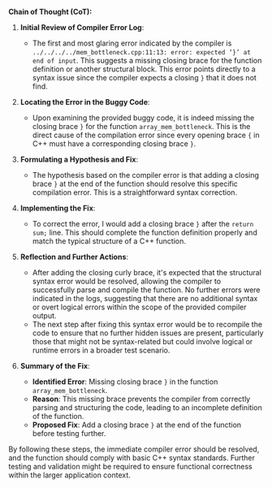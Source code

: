 **Chain of Thought (CoT):**

1. **Initial Review of Compiler Error Log**:
   - The first and most glaring error indicated by the compiler is `../../../../mem_bottleneck.cpp:11:13: error: expected ‘}’ at end of input`. This suggests a missing closing brace for the function definition or another structural block. This error points directly to a syntax issue since the compiler expects a closing `}` that it does not find.

2. **Locating the Error in the Buggy Code**:
   - Upon examining the provided buggy code, it is indeed missing the closing brace `}` for the function `array_mem_bottleneck`. This is the direct cause of the compilation error since every opening brace `{` in C++ must have a corresponding closing brace `}`.

3. **Formulating a Hypothesis and Fix**:
   - The hypothesis based on the compiler error is that adding a closing brace `}` at the end of the function should resolve this specific compilation error. This is a straightforward syntax correction.

4. **Implementing the Fix**:
   - To correct the error, I would add a closing brace `}` after the `return sum;` line. This should complete the function definition properly and match the typical structure of a C++ function.

5. **Reflection and Further Actions**:
   - After adding the closing curly brace, it's expected that the structural syntax error would be resolved, allowing the compiler to successfully parse and compile the function. No further errors were indicated in the logs, suggesting that there are no additional syntax or overt logical errors within the scope of the provided compiler output.
   - The next step after fixing this syntax error would be to recompile the code to ensure that no further hidden issues are present, particularly those that might not be syntax-related but could involve logical or runtime errors in a broader test scenario.

6. **Summary of the Fix**:
   - **Identified Error**: Missing closing brace `}` in the function `array_mem_bottleneck`.
   - **Reason**: This missing brace prevents the compiler from correctly parsing and structuring the code, leading to an incomplete definition of the function.
   - **Proposed Fix**: Add a closing brace `}` at the end of the function before testing further.

By following these steps, the immediate compiler error should be resolved, and the function should comply with basic C++ syntax standards. Further testing and validation might be required to ensure functional correctness within the larger application context.